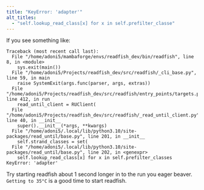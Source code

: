 ```yaml
---
title: "KeyError: 'adapter'"
alt_titles:
  - "self.lookup_read_class[x] for x in self.prefilter_classe"
---
```

If you see something like:

```console
Traceback (most recent call last):
  File "/home/adoni5/mambaforge/envs/readfish_dev/bin/readfish", line 8, in <module>
    sys.exit(main())
  File "/home/adoni5/Projects/readfish_dev/src/readfish/_cli_base.py", line 59, in main
    raise SystemExit(args.func(parser, args, extras))
  File "/home/adoni5/Projects/readfish_dev/src/readfish/entry_points/targets.py", line 412, in run
    read_until_client = RUClient(
  File "/home/adoni5/Projects/readfish_dev/src/readfish/_read_until_client.py", line 40, in __init__
    super().__init__(*args, **kwargs)
  File "/home/adoni5/.local/lib/python3.10/site-packages/read_until/base.py", line 201, in __init__
    self.strand_classes = set(
  File "/home/adoni5/.local/lib/python3.10/site-packages/read_until/base.py", line 202, in <genexpr>
    self.lookup_read_class[x] for x in self.prefilter_classes
KeyError: 'adapter'
```

Try starting readfish about 1 second longer in to the run you eager beaver. `Getting to 35°C` is a good time to start readfish.
